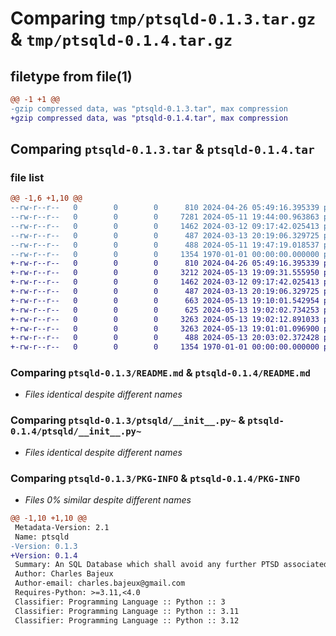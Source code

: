 # Comparing `tmp/ptsqld-0.1.3.tar.gz` & `tmp/ptsqld-0.1.4.tar.gz`

## filetype from file(1)

```diff
@@ -1 +1 @@
-gzip compressed data, was "ptsqld-0.1.3.tar", max compression
+gzip compressed data, was "ptsqld-0.1.4.tar", max compression
```

## Comparing `ptsqld-0.1.3.tar` & `ptsqld-0.1.4.tar`

### file list

```diff
@@ -1,6 +1,10 @@
--rw-r--r--   0        0        0      810 2024-04-26 05:49:16.395339 ptsqld-0.1.3/README.md
--rw-r--r--   0        0        0     7281 2024-05-11 19:44:00.963863 ptsqld-0.1.3/ptsqld/__init__.py
--rw-r--r--   0        0        0     1462 2024-03-12 09:17:42.025413 ptsqld-0.1.3/ptsqld/__init__.py~
--rw-r--r--   0        0        0      487 2024-03-13 20:19:06.329725 ptsqld-0.1.3/ptsqld/__main__.py~
--rw-r--r--   0        0        0      488 2024-05-11 19:47:19.018537 ptsqld-0.1.3/pyproject.toml
--rw-r--r--   0        0        0     1354 1970-01-01 00:00:00.000000 ptsqld-0.1.3/PKG-INFO
+-rw-r--r--   0        0        0      810 2024-04-26 05:49:16.395339 ptsqld-0.1.4/README.md
+-rw-r--r--   0        0        0     3212 2024-05-13 19:09:31.555950 ptsqld-0.1.4/ptsqld/__init__.py
+-rw-r--r--   0        0        0     1462 2024-03-12 09:17:42.025413 ptsqld-0.1.4/ptsqld/__init__.py~
+-rw-r--r--   0        0        0      487 2024-03-13 20:19:06.329725 ptsqld-0.1.4/ptsqld/__main__.py~
+-rw-r--r--   0        0        0      663 2024-05-13 19:10:01.542954 ptsqld-0.1.4/ptsqld/structured_engine.py
+-rw-r--r--   0        0        0      625 2024-05-13 19:02:02.734253 ptsqld-0.1.4/ptsqld/structured_engine.py~
+-rw-r--r--   0        0        0     3263 2024-05-13 19:02:12.891033 ptsqld-0.1.4/ptsqld/structured_vault.py
+-rw-r--r--   0        0        0     3263 2024-05-13 19:01:01.096900 ptsqld-0.1.4/ptsqld/structuredvault.py~
+-rw-r--r--   0        0        0      488 2024-05-13 20:03:02.372428 ptsqld-0.1.4/pyproject.toml
+-rw-r--r--   0        0        0     1354 1970-01-01 00:00:00.000000 ptsqld-0.1.4/PKG-INFO
```

### Comparing `ptsqld-0.1.3/README.md` & `ptsqld-0.1.4/README.md`

 * *Files identical despite different names*

### Comparing `ptsqld-0.1.3/ptsqld/__init__.py~` & `ptsqld-0.1.4/ptsqld/__init__.py~`

 * *Files identical despite different names*

### Comparing `ptsqld-0.1.3/PKG-INFO` & `ptsqld-0.1.4/PKG-INFO`

 * *Files 0% similar despite different names*

```diff
@@ -1,10 +1,10 @@
 Metadata-Version: 2.1
 Name: ptsqld
-Version: 0.1.3
+Version: 0.1.4
 Summary: An SQL Database which shall avoid any further PTSD associated to other SQL Database setup (understand flexible, simple)
 Author: Charles Bajeux
 Author-email: charles.bajeux@gmail.com
 Requires-Python: >=3.11,<4.0
 Classifier: Programming Language :: Python :: 3
 Classifier: Programming Language :: Python :: 3.11
 Classifier: Programming Language :: Python :: 3.12
```

